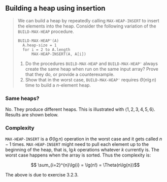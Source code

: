 ## Building a heap using insertion

> We can build a heap by repeatedly calling `MAX-HEAP-INSERT` to insert the
> elements into the heap. Consider the following variation of the
> `BUILD-MAX-HEAP` procedure.
>
>     BUILD-MAX-HEAP'(A)
>       A.heap-size = 1
>       for i = 2 to A.length
>           MAX-HEAP-INSERT(A, A[i])
>
> 1. Do the procedures `BUILD-MAX-HEAP` and `BUILD-MAX-HEAP'` always create the
>    same heap when run on the same input array? Prove that they do, or provide
>    a counterexample.
> 2. Show that in the worst case, `BUILD-MAX-HEAP'` requires $\Theta(n\lg{n})$
>    time to build a $n$-element heap.

### Same heaps?

No. They produce different heaps. This is illustrated with $\langle 1, 2, 3, 4,
5, 6 \rangle$. Results are shown below.

### Complexity

`MAX-HEAP-INSERT` is a $\Theta(\lg{n})$ operation in the worst case and it gets
called $n - 1$ times. `MAX-HEAP-INSERT` might need to pull each element up to
the beginning of the heap, that is, $\lg{k}$ operations whatever $k$ currently
is. The worst case happens when the array is sorted. Thus the complexity is:

$$ \sum_{i=2}^{n}\lg{i} = \lg(n!) = \Theta(n\lg{n})$$

The above is due to exercise 3.2.3.
